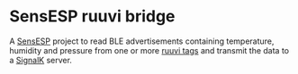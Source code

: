 # SensESP ruuvi bridge

A [SensESP](https://github.com/SignalK/SensESP/) project to read BLE advertisements containing temperature, humidity and pressure from one or more [ruuvi tags](https://www.ruuvi.com) and transmit the data to a [SignalK](https://www.signalk.org) server.
